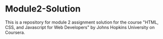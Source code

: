 # Module2-Solution
This is a repository for module 2 assignment solution for the course "HTML, CSS, and Javascript for Web Developers"
by Johns Hopkins University on Coursera.
